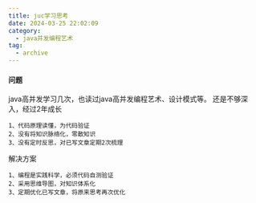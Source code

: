 ```yaml
---
title: juc学习思考
date: 2024-03-25 22:02:09
category:
  - java并发编程艺术
tag:
  - archive
---
```

#### 问题
java高并发学习几次，也读过java高并发编程艺术、设计模式等。
还是不够深入，经过2年成长
```
1、代码原理读懂，为代码验证
2、没有将知识脉络化，零散知识
3、没有定时反思，对已写文章定期2次梳理
```

解决方案

```
1、编程是实践科学，必须代码自测验证
2、采用思维导图，对知识体系化
3、定期优化已写文章，将原来思考再次优化
```
